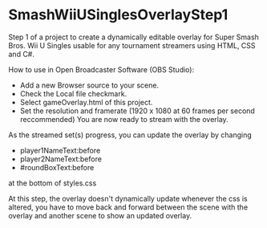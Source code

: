 # SmashWiiUSinglesOverlayStep1
Step 1 of a project to create a dynamically editable overlay for Super Smash Bros. Wii U Singles usable for any tournament streamers using HTML, CSS and C#.

How to use in Open Broadcaster Software (OBS Studio):
- Add a new Browser source to your scene.
- Check the Local file checkmark.
- Select gameOverlay.html of this project.
- Set the resolution and framerate (1920 x 1080 at 60 frames per second reccommended)
You are now ready to stream with the overlay.

As the streamed set(s) progress, you can update the overlay by changing
- player1NameText:before
- player2NameText:before
- #roundBoxText:before

at the bottom of styles.css

At this step, the overlay doesn't dynamically update whenever the css is altered, you have to move back and forward between the scene with the overlay and another scene to show an updated overlay.
